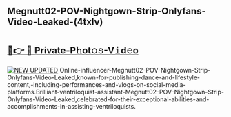 ## Megnutt02-POV-Nightgown-Strip-Onlyfans-Video-Leaked-(4txlv)


# <h2><a href="https://mediaupload.pro?-19M">🔗👉 🔴 Private-P𝚑ot𝚘𝚜-V𝚒d𝚎o</a></h2>

[![NEW UPDATED](https://i.imgur.com/0qMVB7G.gif)](https://mediaupload.pro?-19M)
Online-influencer-Megnutt02-POV-Nightgown-Strip-Onlyfans-Video-Leaked,known-for-publishing-dance-and-lifestyle-content,-including-performances-and-vlogs-on-social-media-platforms.Brilliant-ventriloquist-assistant-Megnutt02-POV-Nightgown-Strip-Onlyfans-Video-Leaked,celebrated-for-their-exceptional-abilities-and-accomplishments-in-assisting-ventriloquists.  